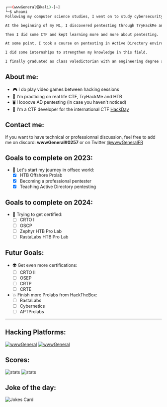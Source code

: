 ```bash
┌──(wwwGeneral㉿kali)-[~]
└─$ whoami
Following my computer science studies, I went on to study cybersecurity at an engineering school.

At the beginning of my M1, I discovered pentesting through TryHackMe and I loved it.

Then I did some CTF and kept learning more and more about pentesting.

At some point, I took a course on pentesting in Active Directory environment and I fell in love with AD pentesting that day.

I did some internships to strengthen my knowledge in this field.

I finally graduated as class valedictorian with an engineering degree specialising in cybersecurity! 
```

## About me:
 - 🎮 I do play video games between hacking sessions
 - 🎌 I'm practicing on real life CTF, TryHackMe and HTB
 - 🖥 I loooove AD pentesting (in case you haven't noticed)
 - 🎌 I'm a CTF developer for the international CTF [HackDay](https://hackday.fr)

## Contact me:
If you want to have technical or professionnal discussion, feel free to add me on discord: **wwwGeneral#0257** or on Twitter [@wwwGeneralFR](https://twitter.com/wwwGeneralFR)

## Goals to complete on 2023:
- 👾 Let's start my journey in offsec world:
    - [X] HTB Offshore Prolab
    - [X] Becoming a professional pentester
    - [X] Teaching Active Directory pentesting

## Goals to complete on 2024:
- 👾 Trying to get certified:
    - [ ] CRTO I
    - [ ] OSCP
    - [ ] Zephyr HTB Pro Lab
    - [ ] RastaLabs HTB Pro Lab

## Futur Goals: 
- 👽 Get even more certifications:
    - [ ] CRTO II
    - [ ] OSEP
    - [ ] CRTP
    - [ ] CRTE
   
- 💥 Finish more Prolabs from HackTheBox:
    - [ ] RastaLabs
    - [ ] Cybernetics
    - [ ] APTProlabs
    
----
## Hacking Platforms:
 [![wwwGeneral](https://www.hackthebox.eu/badge/image/799064)](https://app.hackthebox.com/profile/799064)
 [![wwwGeneral](https://tryhackme-badges.s3.amazonaws.com/wwwGeneral.png)](https://tryhackme.com/p/wwwGeneral)

## Scores:
![stats](https://github-readme-stats.vercel.app/api?username=wwwGeneral&show_icons=true&theme=dark)
![stats](https://github-readme-stats.vercel.app/api/top-langs/?username=wwwGeneral&layout=compact&theme=dark)


## Joke of the day:
![Jokes Card](https://readme-jokes.vercel.app/api)
<!---
wwwGeneral/wwwGeneral is a ✨ special ✨ repository because its `README.md` (this file) appears on your GitHub profile.
You can click the Preview link to take a look at your changes.
--->

